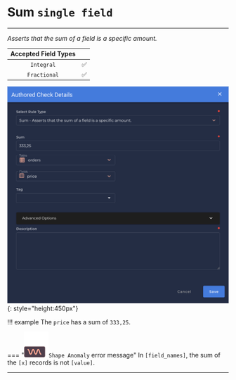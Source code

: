 # Sum <spam id='single-field'>`single field`</spam>

---

*Asserts that the sum of a field is a specific amount.*

| Accepted Field Types   |                      |
| :--------------------: | :------------------: |
| `Integral`             | :white_check_mark:   |
| `Fractional`           | :white_check_mark:   |

![Screenshot](../assets/checks/rule-types/sum-check.png){: style="height:450px"}

!!! example
    The `price` has a sum of `333,25`.

=== "![Screenshot](../assets/checks/rule-types/icons/icon-shape-anomaly-dark.svg)`Shape Anomaly` error message"
    In `[field_names]`, the sum of the `[x]` records is not `[value]`.

---